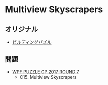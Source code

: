 # Multiview Skyscrapers

## オリジナル
- [ビルディングパズル](skyscrapers.md)

## 問題
- [WPF PUZZLE GP 2017 ROUND 7](../questions/wpfpgp2017-7.md)
	- C15. Multiview Skyscrapers
